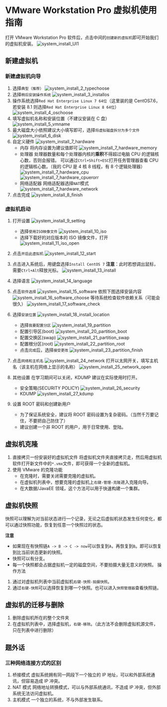 # VMware Workstation Pro 虚拟机使用指南

打开 VMware Workstation Pro 软件后，点击中间的`创建新的虚拟机`即可开始我们的虚拟机安装。
![system_install_UI1](./img/system_install_1_UI1.png)

## 新建虚拟机

### 新建虚拟机向导

1. 选择`典型（推荐）`
   ![system_install_2_typechoose](./img/system_install_2_typechoose.png)
2. 选择`稍后安装操作系统`
   ![system_install_3_installos](./img/system_install_3_installos.png)
3. 操作系统选择`Red Hat Enterprise Linux 7 64位`（这里装的是 CentOS7.6，若安装 8.1 则选择`Red Hat Enterprise Linux 8 64位`）
   ![system_install_4_oschoose](./img/system_install_4_oschoose.png)
4. 填写虚拟机名称和安装位置（不建议安装在 C 盘）
   ![system_install_5_vmname](./img/system_install_5_vmname.png)
5. 最大磁盘大小依照建议大小填写即可，选择`将虚拟磁盘拆分为多个文件`
   ![system_install_6_disk](./img/system_install_6_disk.png)
6. 自定义硬件
   ![system_install_7_hardware](./img/system_install_7_hardware.png)
   - 内存
     将内存设置为建议值即可
     ![system_install_7_hardware_memory](./img/system_install_7_hardware_memory.png)
   - 处理器
     处理器数量和每个处理器内核的**乘积**不得超过电脑 CPU 的逻辑核心数，否则会报错。
     可以通过`Ctrl+Shift+ESC`打开任务管理器查看 CPU 的逻辑核心数。（我的 CPU 是 4 核 8 线程，有 8 个逻辑处理器）
     ![system_install_7_hardware_cpu](./img/system_install_7_hardware_cpu.png)
     ![system_install_7_hardware_cpuerorr](./img/system_install_7_hardware_cpuerorr.png)
   - 网络适配器
     网络适配器选择`NAT`模式
     ![system_install_7_hardware_network](./img/system_install_7_hardware_network.png)
7. 点击完成
   ![system_install_8_finish](./img/system_install_8_finish.png)

### 虚拟机启动

1. 打开设置
   ![system_install_9_setting](./img/system_install_9_setting.png)

   - 选择`使用ISO映像文件`
     ![system_install_10_iso](./img/system_install_10_iso.png)
   - 选择下载好的对应版本的 ISO 镜像文件，打开
     ![system_install_11_iso_open](./img/system_install_11_iso_open.png)

2. 点击`开启此虚拟机`
   ![system_install_12_start](./img/system_install_12_start.png)
3. 点击进入系统后，用键盘选择`Install CentOS 7`
   **注意**：此时若想调出鼠标，需要`Ctrl+Alt`释放光标。
   ![system_install_13_install](./img/system_install_13_install.png)
4. 选择语言
   ![system_install_14_language](./img/system_install_14_language.png)
5. 点击`软件选择`
   ![system_install_15_software](./img/system_install_15_software.png)
   依照下图选择安装内容
   ![system_install_16_software_choose](./img/system_install_16_software_choose.png)
   等待系统检查软件依赖关系（可能会很久）
   ![system_install_17_software_check](./img/system_install_17_software_check.png)
6. 选择`安装位置`
   ![system_install_18_install_location](./img/system_install_18_install_location.png)
   - 选择`我要配置分区`
     ![system_install_19_partition](./img/system_install_19_partition.png)
   - 配置引导区(boot)
     ![system_install_20_partition_boot](./img/system_install_20_partition_boot.png)
   - 配置交换区(swap)
     ![system_install_21_partition_swap](./img/system_install_21_partition_swap.png)
   - 配置根分区(root)
     ![system_install_22_partition_root](./img/system_install_22_partition_root.png)
   - 点击`完成`后，选择`接受更改`
     ![system_install_23_partition_finish](./img/system_install_23_partition_finish.png)
7. 点击`网络和主机名`
   ![system_install_24_network](./img/system_install_24_network.png)
   打开以太网开关，填写主机名（该主机在网络上显示的名称）
   ![system_install_25_network_open](./img/system_install_25_network_open.png)

8. 其他设置
   在学习期间可以关闭，KDUMP 建议在实际使用时打开。

   - 安全策略(SECURITY POLICY)
     ![system_install_26_security](./img/system_install_26_security.png)
   - KDUMP
     ![system_install_27_kdump](./img/system_install_27_kdump.png)

9. 设置 ROOT 密码和创建新用户
   - 为了保证系统安全，建议将 ROOT 密码设置为复杂密码。（当然千万要记住，不要把自己防住了）
   - 建议创建一个非 ROOT 的用户，用于日常使用、登陆。

## 虚拟机克隆

1. 直接拷贝一份安装好的虚拟机文件
   将虚拟机文件夹直接拷贝走，然后用虚拟机软件打开新文件中的`*.vmx`文件，即可获得一个全新的虚拟机。
2. 使用 VMware 的克隆功能
   - 在克隆时，需要关闭需要克隆的虚拟机。
   - 在虚拟机列表中，想要克隆的虚拟机上`右键-管理-克隆`进入克隆向导。
   - 在大数据/JavaEE 领域，这个方法可以用于快速构建一个集群。

## 虚拟机快照

快照可以理解为对当前状态进行一个记录，无论之后虚拟机状态发生任何变化，都可以通过快照功能，恢复到任意一个快照过的状态。

**注意**

- 如果现在有快照链`A -> B -> C -> now`可以恢复到`A`，再恢复到`B`。即可以恢复到比当前状态更新的快照。
- 快照可以有分支。
- 每一个快照都会占据虚拟机一定的磁盘空间，不要拍摄大量无意义的快照。
  操作方法

1. 通过对虚拟机列表中当前虚拟机`右键-快照-拍摄快照`。
2. 通过`右键-快照`可以选择恢复到哪一个快照。也可以进入`快照管理器`查看快照链。

## 虚拟机的迁移与删除

1. 删除虚拟机所在的整个文件夹
2. 在虚拟机列表中，选择虚拟机，`右键-移除`。（此方法不会删除虚拟机源文件，只在列表中进行删除）

## 题外话

### 三种网络连接方式的区别

1. 桥接模式
   虚拟系统拥有同一网段下一个独立的 IP 地址，可以和外部系统通讯，但容易造成 IP 冲突。
2. NAT 模式
   网络地址转换模式，可以与外部系统通讯，不造成 IP 冲突，但外部系统无法访问虚拟机。
3. 主机模式
   一个独立的系统，不与外部发生联系。
